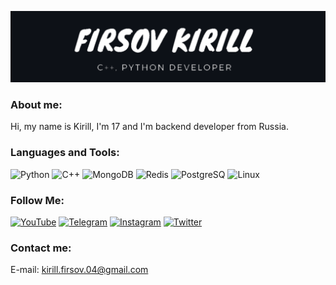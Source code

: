 [![Header](https://github.com/Fizic/Fizic/blob/main/assets/Firsov%20Kirill.png?raw=true)](https://www.youtube.com/channel/UC-8PllPkjOrFCX-_zDriTJQ)

### About me:
Hi, my name is Kirill, I'm 17 and I'm backend developer from Russia.


### Languages and Tools:
![Python](https://img.shields.io/badge/-Python-090909?style=for-the-badge&logo=Python)
![C++](https://img.shields.io/badge/-C++-090909?style=for-the-badge&logo=C%2b%2b)
![MongoDB](https://img.shields.io/badge/-MongoDB-090909?style=for-the-badge&logo=MongoDB)
![Redis](https://img.shields.io/badge/-Redis-090909?style=for-the-badge&logo=Redis)
![PostgreSQ](https://img.shields.io/badge/-PostgreSQL-090909?style=for-the-badge&logo=PostgreSQL)
![Linux](https://img.shields.io/badge/-Linux-090909?style=for-the-badge&logo=Linux)

### Follow Me:
[![YouTube](https://img.shields.io/badge/-YouTube-090909?style=for-the-badge&logo=YouTube&logoColor=FF0000)](https://www.youtube.com/channel/UCYyjtkwI43vSAPNlsZtrfEA)
[![Telegram](https://img.shields.io/badge/-Telegram-090909?style=for-the-badge&logo=telegram&logoColor=27A0D9)](https://t.me/the_cybermania)
[![Instagram](https://img.shields.io/badge/-Instagram-090909?style=for-the-badge&logo=instagram&logoColor=B4068E)](https://www.instagram.com/kiryusha_firsov/)
[![Twitter](https://img.shields.io/badge/-Twitter-090909?style=for-the-badge&logo=Twitter&logoColor=1C9DEB)](https://twitter.com/kiryusha_coder)

### Contact me:
E-mail: kirill.firsov.04@gmail.com